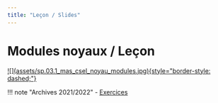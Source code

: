 ```yaml
---
title: "Leçon / Slides"
---
```


# Modules noyaux / Leçon

<a markdown href="../assets/sp.03.1_mas_csel_noyau_modules.pdf" target="_blank">
![](assets/sp.03.1_mas_csel_noyau_modules.jpg){style="border-style: dashed;"}
</a>

!!! note "Archives 2021/2022"
    - [Exercices](assets/sp.03.2_mas_csel_noyau_modules_exercices.pdf)